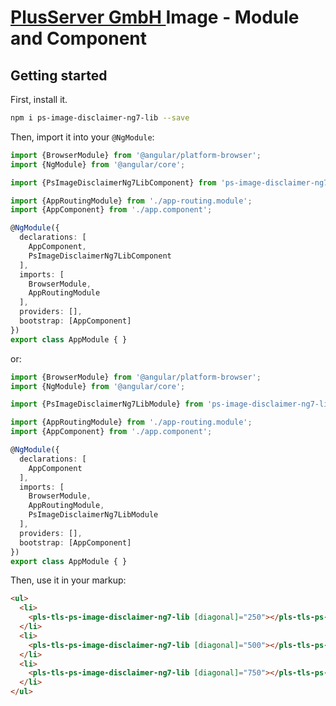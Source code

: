 # [PlusServer GmbH ](https://www.plusserver.com) Image - Module and Component

## Getting started

First, install it.

```bash
npm i ps-image-disclaimer-ng7-lib --save
```

Then, import it into your `@NgModule`:

```typescript
import {BrowserModule} from '@angular/platform-browser';
import {NgModule} from '@angular/core';

import {PsImageDisclaimerNg7LibComponent} from 'ps-image-disclaimer-ng7-lib';

import {AppRoutingModule} from './app-routing.module';
import {AppComponent} from './app.component';

@NgModule({
  declarations: [
    AppComponent,
    PsImageDisclaimerNg7LibComponent
  ],
  imports: [
    BrowserModule,
    AppRoutingModule
  ],
  providers: [],
  bootstrap: [AppComponent]
})
export class AppModule { }
```
or:
```typescript
import {BrowserModule} from '@angular/platform-browser';
import {NgModule} from '@angular/core';

import {PsImageDisclaimerNg7LibModule} from 'ps-image-disclaimer-ng7-lib';

import {AppRoutingModule} from './app-routing.module';
import {AppComponent} from './app.component';

@NgModule({
  declarations: [
    AppComponent
  ],
  imports: [
    BrowserModule,
    AppRoutingModule,
    PsImageDisclaimerNg7LibModule
  ],
  providers: [],
  bootstrap: [AppComponent]
})
export class AppModule { }
```

Then, use it in your markup:
```html
<ul>
  <li>
    <pls-tls-ps-image-disclaimer-ng7-lib [diagonal]="250"></pls-tls-ps-image-disclaimer-ng7-lib>
  </li>
  <li>
    <pls-tls-ps-image-disclaimer-ng7-lib [diagonal]="500"></pls-tls-ps-image-disclaimer-ng7-lib>
  </li>
  <li>
    <pls-tls-ps-image-disclaimer-ng7-lib [diagonal]="750"></pls-tls-ps-image-disclaimer-ng7-lib>
  </li>
</ul>
```
